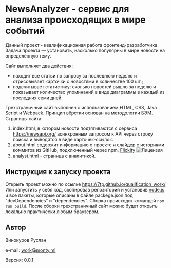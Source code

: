 # NewsAnalyzer - сервис для анализа происходящих в мире событий

Данный проект - квалификационная работа фронтенд-разработчика. Задача проекта — установить, насколько популярны в мире новости на определённую тему.

  Сайт выполняет два действия:
  * находит все статьи по запросу за последнюю неделю и отрисовывает карточки с новостями в количестве 100 шт.;
  * подсчитывает статистику: сколько новостей вышло за неделю и показывает количество упоминаний в виде диаграммы в каждый из последних семи дней.

Трехстраничный сайт выполнен с использованием HTML, CSS, Java Script и Webpack. Принцип вёрстки основан на методологии БЭМ.
Страницы сайта:
1. index.html, в котором новости подтягиваются c сервиса https://newsapi.org/ асинхронным запросом к API через строку поиска и выводятся в виде карточек-ссылок.
2. about.html содержит информацию о проекте и слайдер с историями коммитов из GitHub, подключенный через npm, [Flickity](https://flickity.metafizzy.co/license.html) ![Лицензия](https://www.gnu.org/graphics/gplv3-or-later-sm.png "GNU Logo")
3. analyst.html - страница с аналитикой.


## Инструкция к запуску проекта

Открыть проект можно по ссылке https://7tp.github.io/qualification_work/
Или запустить у себя код, скопировав репозиторий и установив [node.js](https://nodejs.org/en/download/) и все пакеты, которые описаны в файле packege.json под "devDependencies" и "dependencies". Сборка происходит командой `npm run build`. После сборки трехстраничный сайт можно будет открыть локально практически любым браузером.


## Автор

Винокуров Руслан

e-mail: work@monty.ml


Версия: 0.0.1
